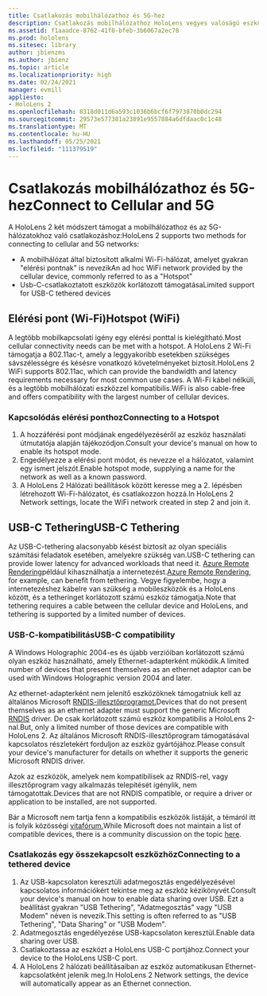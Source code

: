 ```yaml
---
title: Csatlakozás mobilhálózathoz és 5G-hez
description: Csatlakozás mobilhálózathoz HoloLens vegyes valóságú eszközeiről.
ms.assetid: f1aaadce-8762-41f8-bfeb-3b6067a2ec78
ms.prod: hololens
ms.sitesec: library
author: jbienzms
ms.author: jbienz
ms.topic: article
ms.localizationpriority: high
ms.date: 02/24/2021
manager: evmill
appliesto:
- HoloLens 2
ms.openlocfilehash: 8318d011d6a593c1036b6bcf6f7973870b0dc294
ms.sourcegitcommit: 29573e577381a23891e9557884a6dfdaac0c1c48
ms.translationtype: MT
ms.contentlocale: hu-HU
ms.lasthandoff: 05/25/2021
ms.locfileid: "111379519"
---
```

# <a name="connect-to-cellular-and-5g"></a><span data-ttu-id="8b249-103">Csatlakozás mobilhálózathoz és 5G-hez</span><span class="sxs-lookup"><span data-stu-id="8b249-103">Connect to Cellular and 5G</span></span>

<span data-ttu-id="8b249-104">A HoloLens 2 két módszert támogat a mobilhálózathoz és az 5G-hálózatokhoz való csatlakozáshoz:</span><span class="sxs-lookup"><span data-stu-id="8b249-104">HoloLens 2 supports two methods for connecting to cellular and 5G networks:</span></span>

- <span data-ttu-id="8b249-105">A mobilhálózat által biztosított alkalmi Wi-Fi-hálózat, amelyet gyakran "elérési pontnak" is nevezik</span><span class="sxs-lookup"><span data-stu-id="8b249-105">An ad hoc WiFi network provided by the cellular device, commonly referred to as a "Hotspot"</span></span>
- <span data-ttu-id="8b249-106">Usb-C-csatlakoztatott eszközök korlátozott támogatása</span><span class="sxs-lookup"><span data-stu-id="8b249-106">Limited support for USB-C tethered devices</span></span>

## <a name="hotspot-wifi"></a><span data-ttu-id="8b249-107">Elérési pont (Wi-Fi)</span><span class="sxs-lookup"><span data-stu-id="8b249-107">Hotspot (WiFi)</span></span>

<span data-ttu-id="8b249-108">A legtöbb mobilkapcsolati igény egy elérési ponttal is kielégítható.</span><span class="sxs-lookup"><span data-stu-id="8b249-108">Most cellular connectivity needs can be met with a hotspot.</span></span> <span data-ttu-id="8b249-109">A HoloLens 2 Wi-Fi támogatja a 802.11ac-t, amely a leggyakoribb esetekben szükséges sávszélességre és késésre vonatkozó követelményeket biztosít.</span><span class="sxs-lookup"><span data-stu-id="8b249-109">HoloLens 2 WiFi supports 802.11ac, which can provide the bandwidth and latency requirements necessary for most common use cases.</span></span> <span data-ttu-id="8b249-110">A Wi-Fi kábel nélküli, és a legtöbb mobilhálózati eszközzel kompatibilis.</span><span class="sxs-lookup"><span data-stu-id="8b249-110">WiFi is also cable-free and offers compatibility with the largest number of cellular devices.</span></span>

### <a name="connecting-to-a-hotspot"></a><span data-ttu-id="8b249-111">Kapcsolódás elérési ponthoz</span><span class="sxs-lookup"><span data-stu-id="8b249-111">Connecting to a Hotspot</span></span>

1. <span data-ttu-id="8b249-112">A hozzáférési pont módjának engedélyezéséről az eszköz használati útmutatója alapján tájékozódjon.</span><span class="sxs-lookup"><span data-stu-id="8b249-112">Consult your device's manual on how to enable its hotspot mode.</span></span>
1. <span data-ttu-id="8b249-113">Engedélyezze a elérési pont módot, és nevezze el a hálózatot, valamint egy ismert jelszót.</span><span class="sxs-lookup"><span data-stu-id="8b249-113">Enable hotspot mode, supplying a name for the network as well as a known password.</span></span>
1. <span data-ttu-id="8b249-114">A HoloLens 2 Hálózati beállítások között keresse meg a 2. lépésben létrehozott Wi-Fi-hálózatot, és csatlakozzon hozzá.</span><span class="sxs-lookup"><span data-stu-id="8b249-114">In HoloLens 2 Network settings, locate the WiFi network created in step 2 and join it.</span></span>

## <a name="usb-c-tethering"></a><span data-ttu-id="8b249-115">USB-C Tethering</span><span class="sxs-lookup"><span data-stu-id="8b249-115">USB-C Tethering</span></span>

<span data-ttu-id="8b249-116">Az USB-C-tethering alacsonyabb késést biztosít az olyan speciális számítási feladatok esetében, amelyekre szükség van.</span><span class="sxs-lookup"><span data-stu-id="8b249-116">USB-C tethering can provide lower latency for advanced workloads that need it.</span></span> <span data-ttu-id="8b249-117">[Azure Remote Rendering](https://azure.microsoft.com/services/remote-rendering)például kihasználhatja a internetezést.</span><span class="sxs-lookup"><span data-stu-id="8b249-117">[Azure Remote Rendering](https://azure.microsoft.com/services/remote-rendering), for example, can benefit from tethering.</span></span> <span data-ttu-id="8b249-118">Vegye figyelembe, hogy a internetezéshez kábelre van szükség a mobileszközök és a HoloLens között, és a tetheringet korlátozott számú eszköz támogatja.</span><span class="sxs-lookup"><span data-stu-id="8b249-118">Note that tethering requires a cable between the cellular device and HoloLens, and tethering is supported by a limited number of devices.</span></span>

### <a name="usb-c-compatibility"></a><span data-ttu-id="8b249-119">USB-C-kompatibilitás</span><span class="sxs-lookup"><span data-stu-id="8b249-119">USB-C compatibility</span></span>

<span data-ttu-id="8b249-120">A Windows Holographic 2004-es és újabb verzióiban korlátozott számú olyan eszköz használható, amely Ethernet-adapterként működik.</span><span class="sxs-lookup"><span data-stu-id="8b249-120">A limited number of devices that present themselves as an ethernet adaptor can be used with Windows Holographic version 2004 and later.</span></span>

<span data-ttu-id="8b249-121">Az ethernet-adapterként nem jelenítő eszközöknek támogatniuk kell az általános Microsoft [RNDIS-illesztőprogramot.](https://docs.microsoft.com/windows-hardware/drivers/network/overview-of-remote-ndis--rndis-)</span><span class="sxs-lookup"><span data-stu-id="8b249-121">Devices that do not present themselves as an ethernet adapter must support the generic Microsoft [RNDIS](https://docs.microsoft.com/windows-hardware/drivers/network/overview-of-remote-ndis--rndis-) driver.</span></span> <span data-ttu-id="8b249-122">De csak korlátozott számú eszköz kompatibilis a HoloLens 2-nal.</span><span class="sxs-lookup"><span data-stu-id="8b249-122">But, only a limited number of those devices are compatible with HoloLens 2.</span></span> <span data-ttu-id="8b249-123">Az általános Microsoft RNDIS-illesztőprogram támogatásával kapcsolatos részletekért forduljon az eszköz gyártójához.</span><span class="sxs-lookup"><span data-stu-id="8b249-123">Please consult your device's manufacturer for details on whether it supports the generic Microsoft RNDIS driver.</span></span>

<span data-ttu-id="8b249-124">Azok az eszközök, amelyek nem kompatibilisek az RNDIS-rel, vagy illesztőprogram vagy alkalmazás telepítését igénylik, nem támogatottak.</span><span class="sxs-lookup"><span data-stu-id="8b249-124">Devices that are not RNDIS compatible, or require a driver or application to be installed, are not supported.</span></span>

<span data-ttu-id="8b249-125">Bár a Microsoft nem tartja fenn a kompatibilis eszközök listáját, a témáról itt is folyik közösségi [vitafórum.](https://aka.ms/HLCommunityCell)</span><span class="sxs-lookup"><span data-stu-id="8b249-125">While Microsoft does not maintain a list of compatible devices, there is a community discussion on the topic [here](https://aka.ms/HLCommunityCell).</span></span>

### <a name="connecting-to-a-tethered-device"></a><span data-ttu-id="8b249-126">Csatlakozás egy összekapcsolt eszközhöz</span><span class="sxs-lookup"><span data-stu-id="8b249-126">Connecting to a tethered device</span></span>

1. <span data-ttu-id="8b249-127">Az USB-kapcsolaton keresztüli adatmegosztás engedélyezésével kapcsolatos információkért tekintse meg az eszköz kézikönyvét.</span><span class="sxs-lookup"><span data-stu-id="8b249-127">Consult your device's manual on how to enable data sharing over USB.</span></span> <span data-ttu-id="8b249-128">Ezt a beállítást gyakran "USB Tethering", "Adatmegosztás" vagy "USB Modem" néven is nevezik.</span><span class="sxs-lookup"><span data-stu-id="8b249-128">This setting is often referred to as "USB Tethering", "Data Sharing" or "USB Modem".</span></span>
1. <span data-ttu-id="8b249-129">Adatmegosztás engedélyezése USB-kapcsolaton keresztül.</span><span class="sxs-lookup"><span data-stu-id="8b249-129">Enable data sharing over USB.</span></span>
1. <span data-ttu-id="8b249-130">Csatlakoztassa az eszközt a HoloLens USB-C portjához.</span><span class="sxs-lookup"><span data-stu-id="8b249-130">Connect your device to the HoloLens USB-C port.</span></span>
1. <span data-ttu-id="8b249-131">A HoloLens 2 hálózati beállításaiban az eszköz automatikusan Ethernet-kapcsolatként jelenik meg.</span><span class="sxs-lookup"><span data-stu-id="8b249-131">In HoloLens 2 Network settings, the device will automatically appear as an Ethernet connection.</span></span>
